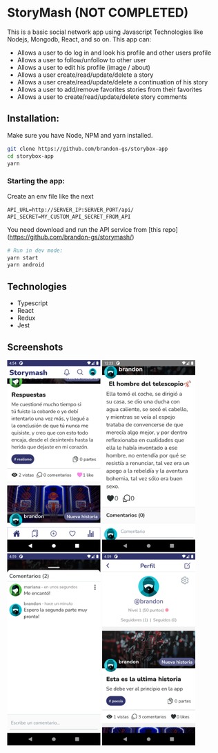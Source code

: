 # StoryMash (NOT COMPLETED)

This is a basic social network app using Javascript Technologies like Nodejs, Mongodb, React, and so on.
This app can:

- Allows a user to do log in and look his profile and other users profile
- Allows a user to follow/unfollow to other user
- Allows a user to edit his profile (image / about)
- Allows a user create/read/update/delete a story
- Allows a user create/read/update/delete a continuation of his story
- Allows a user to add/remove favorites stories from their favorites
- Allows a user to create/read/update/delete story comments

## Installation:

Make sure you have Node, NPM and yarn installed.

```bash
git clone https://github.com/brandon-gs/storybox-app
cd storybox-app
yarn
```

### Starting the app:

Create an env file like the next

```
API_URL=http://SERVER_IP:SERVER_PORT/api/
API_SECRET=MY_CUSTOM_API_SECRET_FROM_API
```

You need download and run the API service from [this repo] (https://github.com/brandon-gs/storymash/)

```bash
# Run in dev mode:
yarn start
yarn android
```

## Technologies

- Typescript
- React
- Redux
- Jest

## Screenshots

<img src="./docs/screenshot_1.png" width="216" height="444">
<img src="./docs/screenshot_2.png" width="216" height="444">
<img src="./docs/screenshot_3.png" width="216" height="444">
<img src="./docs/screenshot_4.png" width="216" height="444">
